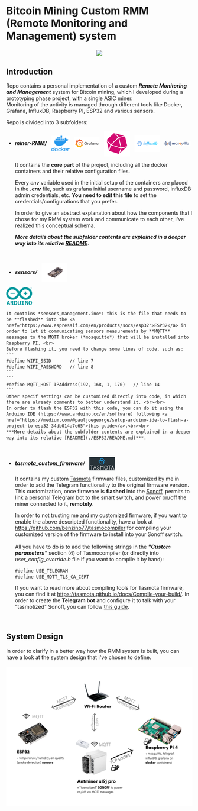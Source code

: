 # Bitcoin Mining Custom RMM (Remote Monitoring and Management) system
<p align="center">
<img align="center" src="https://media.tenor.com/_mpI-aHxu6gAAAAC/bitcoin-bitcoin-coaster.gif" width="250"> 
</p>

## **Introduction**

Repo contains a personal implementation of a custom ***Remote Monitoring and Management*** system for Bitcoin mining, which I developed during a prototyping phase project, with a single ASIC miner. <br> Monitoring of the activity is managed through different tools like Docker, Grafana, InfluxDB, Raspberry PI, ESP32 and various sensors.

Repo is divided into 3 subfolders:

- ***miner-RMM/*** &nbsp; <img align="center" style="width:50px" src="https://github.com/GitGab19/bitcoin-mining-custom-RMM/blob/main/docs/images/docker.webp"> &nbsp;
<img align="center" style="width:70px" src="https://github.com/GitGab19/bitcoin-mining-custom-RMM/blob/main/docs/images/grafana.png"> &nbsp;
<img align="center" style="width:70px" src="https://github.com/GitGab19/bitcoin-mining-custom-RMM/blob/main/docs/images/telegraf.svg"> &nbsp;
<img align="center" style="width:70px" src="https://github.com/GitGab19/bitcoin-mining-custom-RMM/blob/main/docs/images/influxdb.png"> &nbsp; <img align="center" style="width:70px" src="https://github.com/GitGab19/bitcoin-mining-custom-RMM/blob/main/docs/images/mosquitto.png">

    It contains the **core part** of the project, including all the docker containers and their relative configuration files.

    Every *env* variable used in the initial setup of the containers are placed in the ***.env*** file, such as grafana initial username and password, influxDB admin credentials, etc. **You need to edit this file** to set the credentials/configurations that you prefer.

    In order to give an abstract explanation about how the components that I chose for my RMM system work and communicate to each other, I've realized this conceptual schema.
 
    



    ***More details about the subfolder contents are explained in a deeper way into its relative [README](./miner-RMM/README.md)***.
<br>
    
- ***sensors/*** &nbsp; <img align="center" style="width:70px" src="https://github.com/GitGab19/bitcoin-mining-custom-RMM/blob/main/docs/images/esp32.png"> &nbsp;
<img align="center" style="width:70px" src="https://github.com/GitGab19/bitcoin-mining-custom-RMM/blob/main/docs/images/arduino.png">
  
    It contains *sensors_management.ino*: this is the file that needs to be **flashed** into the <a href="https://www.espressif.com/en/products/socs/esp32">ESP32</a> in order to let it communicating sensors measurements by **MQTT** messages to the MQTT broker (*mosquitto*) that will be installed into Raspberry PI. <br>
    Before flashing it, you need to change some lines of code, such as:
    ``` 
    #define WIFI_SSID       // line 7
    #define WIFI_PASSWORD   // line 8
    ``` 
    ``` 
    #define MQTT_HOST IPAddress(192, 168, 1, 170)   // line 14
    ``` 
    Other specif settings can be customized directly into code, in which there are already comments to better understand it. <br><br>
    In order to flash the ESP32 with this code, you can do it using the Arduino IDE (https://www.arduino.cc/en/software) following <a href="https://medium.com/@pauljoegeorge/setup-arduino-ide-to-flash-a-project-to-esp32-34db014a7e65">this guide</a>.<br><br>
    ***More details about the subfolder contents are explained in a deeper way into its relative [README](./ESP32/README.md)***.
<br>

- ***tasmota_custom_firmware/*** &nbsp; <img align="center" style="width:70px" src="https://github.com/GitGab19/bitcoin-mining-custom-RMM/blob/main/docs/images/tasmota.png">
  
    It contains my custom <a href="https://tasmota.github.io/docs/">Tasmota</a> firmware files, customized by me in order to add the Telegram functionality to the original firmware version. This customization, once firmware is **flashed** into the <a href="https://sonoff.tech/product-document/diy-smart-switches-doc/powr2-doc/">Sonoff</a>, permits to link a personal Telegram bot to the smart switch, and power on/off the miner connected to it, **remotely**.

    In order to not trusting me and my customized firmware, if you want to enable the above descripted functionality, have a look at https://github.com/benzino77/tasmocompiler for compiling your customized version of the firmware to install into your Sonoff switch. <br><br>
    All you have to do is to add the following strings in the ***"Custom parameters"*** section (4) of Tasmocompiler (or directly into *user_config_override.h* file if you want to compile it by hand):

    ```
    #define USE_TELEGRAM 
    #define USE_MQTT_TLS_CA_CERT   
    ``` 
    If you want to read more about compiling tools for Tasmota firmware, you can find it at https://tasmota.github.io/docs/Compile-your-build/. 
    In order to create the **Telegram bot** and configure it to talk with your "tasmotized" Sonoff, you can follow <a href="https://minomodding.blogspot.com/2020/08/tasmota-integrazione-con-telegram.html">this guide</a>. 

<br>

## **System Design**
In order to clarify in a better way how the RMM system is built, you can have a look at the system design that I've chosen to define.  <br><br>
<img src="https://github.com/GitGab19/bitcoin-mining-custom-RMM/blob/main/docs/images/system-design.png">
